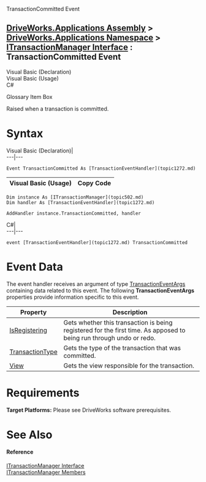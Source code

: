 TransactionCommitted Event   
  
[DriveWorks.Applications Assembly](topic13.md) > [DriveWorks.Applications Namespace](topic16.md) > [ITransactionManager Interface](topic502.md) : TransactionCommitted Event  
---  
  
Visual Basic (Declaration)    
Visual Basic (Usage)    
C# 

Glossary Item Box

Raised when a transaction is committed. 

# Syntax

Visual Basic (Declaration)|   
---|---  
      
    
    Event TransactionCommitted As [TransactionEventHandler](topic1272.md)  
  
Visual Basic (Usage)| Copy Code  
---|---  
      
    
    Dim instance As [ITransactionManager](topic502.md)
    Dim handler As [TransactionEventHandler](topic1272.md)
     
    AddHandler instance.TransactionCommitted, handler  
  
C#|   
---|---  
      
    
    event [TransactionEventHandler](topic1272.md) TransactionCommitted  
  
# Event Data

The event handler receives an argument of type [TransactionEventArgs](topic1109.md) containing data related to this event. The following **TransactionEventArgs** properties provide information specific to this event.

Property| Description  
---|---  
[IsRegistering](topic1116.md)| Gets whether this transaction is being registered for the first time. As apposed to being run through undo or redo.   
[TransactionType](topic1117.md)| Gets the type of the transaction that was committed.   
[View](topic1118.md)| Gets the view responsible for the transaction.   
  
# Requirements

**Target Platforms:** Please see DriveWorks software prerequisites.

# See Also

#### Reference

[ITransactionManager Interface](topic502.md)   
[ITransactionManager Members](topic503.md)


